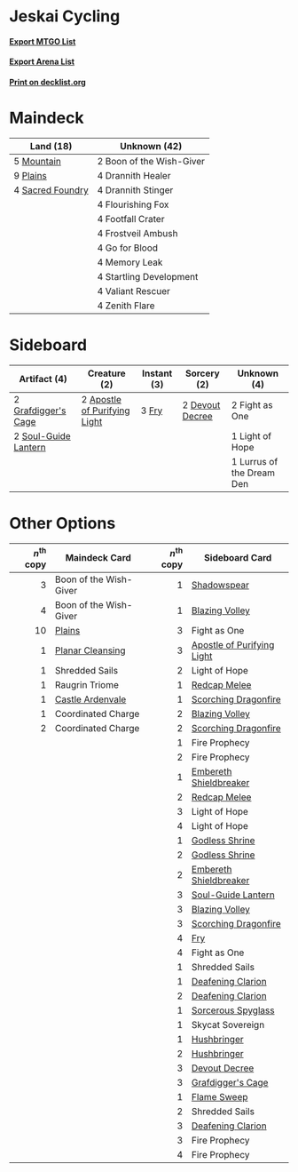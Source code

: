 # Jeskai Cycling

#### [Export MTGO List](../collection/Jeskai%20Cycling/Jeskai%20Cycling.txt)
#### [Export Arena List](../collection/Jeskai%20Cycling/Jeskai%20Cycling_arena.txt)
#### [Print on decklist.org](http://decklist.org/?deckmain=2%09Boon%20of%20the%20Wish-Giver%0A4%09Drannith%20Healer%0A4%09Drannith%20Stinger%0A4%09Flourishing%20Fox%0A4%09Footfall%20Crater%0A4%09Frostveil%20Ambush%0A4%09Go%20for%20Blood%0A4%09Memory%20Leak%0A5%09Mountain%0A9%09Plains%0A4%09Sacred%20Foundry%0A4%09Startling%20Development%0A4%09Valiant%20Rescuer%0A4%09Zenith%20Flare&deckside=2%09Apostle%20of%20Purifying%20Light%0A2%09Devout%20Decree%0A2%09Fight%20as%20One%0A3%09Fry%0A2%09Grafdigger's%20Cage%0A1%09Light%20of%20Hope%0A1%09Lurrus%20of%20the%20Dream%20Den%0A2%09Soul-Guide%20Lantern)
# Maindeck

|                                         Land (18)                                         |      Unknown (42)      |
|-------------------------------------------------------------------------------------------|------------------------|
|5 [Mountain](http://gatherer.wizards.com/Pages/Card/Details.aspx?multiverseid=439859)      |2 Boon of the Wish-Giver|
|9 [Plains](http://gatherer.wizards.com/Pages/Card/Details.aspx?multiverseid=439856)        |4 Drannith Healer       |
|4 [Sacred Foundry](http://gatherer.wizards.com/Pages/Card/Details.aspx?multiverseid=405106)|4 Drannith Stinger      |
|                                                                                           |4 Flourishing Fox       |
|                                                                                           |4 Footfall Crater       |
|                                                                                           |4 Frostveil Ambush      |
|                                                                                           |4 Go for Blood          |
|                                                                                           |4 Memory Leak           |
|                                                                                           |4 Startling Development |
|                                                                                           |4 Valiant Rescuer       |
|                                                                                           |4 Zenith Flare          |


# Sideboard

|                                         Artifact (4)                                          |                                             Creature (2)                                              |                                  Instant (3)                                   |                                       Sorcery (2)                                        |       Unknown (4)       |
|-----------------------------------------------------------------------------------------------|-------------------------------------------------------------------------------------------------------|--------------------------------------------------------------------------------|------------------------------------------------------------------------------------------|-------------------------|
|2 [Grafdigger's Cage](http://gatherer.wizards.com/Pages/Card/Details.aspx?multiverseid=278452) |2 [Apostle of Purifying Light](http://gatherer.wizards.com/Pages/Card/Details.aspx?multiverseid=466760)|3 [Fry](http://gatherer.wizards.com/Pages/Card/Details.aspx?multiverseid=466894)|2 [Devout Decree](http://gatherer.wizards.com/Pages/Card/Details.aspx?multiverseid=466767)|2 Fight as One           |
|2 [Soul-Guide Lantern](http://gatherer.wizards.com/Pages/Card/Details.aspx?multiverseid=476488)|                                                                                                       |                                                                                |                                                                                          |1 Light of Hope          |
|                                                                                               |                                                                                                       |                                                                                |                                                                                          |1 Lurrus of the Dream Den|


# Other Options

|*n*<sup>th</sup> copy|                                       Maindeck Card                                       |*n*<sup>th</sup> copy|                                           Sideboard Card                                            |
|--------------------:|-------------------------------------------------------------------------------------------|--------------------:|-----------------------------------------------------------------------------------------------------|
|                    3|Boon of the Wish-Giver                                                                     |                    1|[Shadowspear](http://gatherer.wizards.com/Pages/Card/Details.aspx?multiverseid=476487)               |
|                    4|Boon of the Wish-Giver                                                                     |                    1|[Blazing Volley](http://gatherer.wizards.com/Pages/Card/Details.aspx?multiverseid=426821)            |
|                   10|[Plains](http://gatherer.wizards.com/Pages/Card/Details.aspx?multiverseid=439856)          |                    3|Fight as One                                                                                         |
|                    1|[Planar Cleansing](http://gatherer.wizards.com/Pages/Card/Details.aspx?multiverseid=191599)|                    3|[Apostle of Purifying Light](http://gatherer.wizards.com/Pages/Card/Details.aspx?multiverseid=466760)|
|                    1|Shredded Sails                                                                             |                    2|Light of Hope                                                                                        |
|                    1|Raugrin Triome                                                                             |                    1|[Redcap Melee](http://gatherer.wizards.com/Pages/Card/Details.aspx?multiverseid=473097)              |
|                    1|[Castle Ardenvale](http://gatherer.wizards.com/Pages/Card/Details.aspx?multiverseid=473200)|                    1|[Scorching Dragonfire](http://gatherer.wizards.com/Pages/Card/Details.aspx?multiverseid=473101)      |
|                    1|Coordinated Charge                                                                         |                    2|[Blazing Volley](http://gatherer.wizards.com/Pages/Card/Details.aspx?multiverseid=426821)            |
|                    2|Coordinated Charge                                                                         |                    2|[Scorching Dragonfire](http://gatherer.wizards.com/Pages/Card/Details.aspx?multiverseid=473101)      |
|                     |                                                                                           |                    1|Fire Prophecy                                                                                        |
|                     |                                                                                           |                    2|Fire Prophecy                                                                                        |
|                     |                                                                                           |                    1|[Embereth Shieldbreaker](http://gatherer.wizards.com/Pages/Card/Details.aspx?multiverseid=473084)    |
|                     |                                                                                           |                    2|[Redcap Melee](http://gatherer.wizards.com/Pages/Card/Details.aspx?multiverseid=473097)              |
|                     |                                                                                           |                    3|Light of Hope                                                                                        |
|                     |                                                                                           |                    4|Light of Hope                                                                                        |
|                     |                                                                                           |                    1|[Godless Shrine](http://gatherer.wizards.com/Pages/Card/Details.aspx?multiverseid=405099)            |
|                     |                                                                                           |                    2|[Godless Shrine](http://gatherer.wizards.com/Pages/Card/Details.aspx?multiverseid=405099)            |
|                     |                                                                                           |                    2|[Embereth Shieldbreaker](http://gatherer.wizards.com/Pages/Card/Details.aspx?multiverseid=473084)    |
|                     |                                                                                           |                    3|[Soul-Guide Lantern](http://gatherer.wizards.com/Pages/Card/Details.aspx?multiverseid=476488)        |
|                     |                                                                                           |                    3|[Blazing Volley](http://gatherer.wizards.com/Pages/Card/Details.aspx?multiverseid=426821)            |
|                     |                                                                                           |                    3|[Scorching Dragonfire](http://gatherer.wizards.com/Pages/Card/Details.aspx?multiverseid=473101)      |
|                     |                                                                                           |                    4|[Fry](http://gatherer.wizards.com/Pages/Card/Details.aspx?multiverseid=466894)                       |
|                     |                                                                                           |                    4|Fight as One                                                                                         |
|                     |                                                                                           |                    1|Shredded Sails                                                                                       |
|                     |                                                                                           |                    1|[Deafening Clarion](http://gatherer.wizards.com/Pages/Card/Details.aspx?multiverseid=452915)         |
|                     |                                                                                           |                    2|[Deafening Clarion](http://gatherer.wizards.com/Pages/Card/Details.aspx?multiverseid=452915)         |
|                     |                                                                                           |                    1|[Sorcerous Spyglass](http://gatherer.wizards.com/Pages/Card/Details.aspx?multiverseid=435407)        |
|                     |                                                                                           |                    1|Skycat Sovereign                                                                                     |
|                     |                                                                                           |                    1|[Hushbringer](http://gatherer.wizards.com/Pages/Card/Details.aspx?multiverseid=472980)               |
|                     |                                                                                           |                    2|[Hushbringer](http://gatherer.wizards.com/Pages/Card/Details.aspx?multiverseid=472980)               |
|                     |                                                                                           |                    3|[Devout Decree](http://gatherer.wizards.com/Pages/Card/Details.aspx?multiverseid=466767)             |
|                     |                                                                                           |                    3|[Grafdigger's Cage](http://gatherer.wizards.com/Pages/Card/Details.aspx?multiverseid=278452)         |
|                     |                                                                                           |                    1|[Flame Sweep](http://gatherer.wizards.com/Pages/Card/Details.aspx?multiverseid=466893)               |
|                     |                                                                                           |                    2|Shredded Sails                                                                                       |
|                     |                                                                                           |                    3|[Deafening Clarion](http://gatherer.wizards.com/Pages/Card/Details.aspx?multiverseid=452915)         |
|                     |                                                                                           |                    3|Fire Prophecy                                                                                        |
|                     |                                                                                           |                    4|Fire Prophecy                                                                                        |

